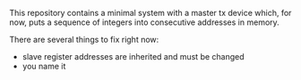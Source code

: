 This repository contains a minimal system with a master tx device which, for now, puts a sequence of integers into consecutive addresses in memory.

There are several things to fix right now:
- slave register addresses are inherited and must be changed
- you name it
